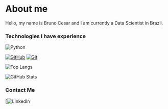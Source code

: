 
# About me

Hello, my name is Bruno Cesar and I am currently a Data Scientist in Brazil.



### Technologies I have experience

![Python](https://img.shields.io/badge/Python-000?style=for-the-badge&logo=python)

[![GitHub](https://img.shields.io/badge/GitHub-000?style=for-the-badge&logo=github&logoColor=30A3DC)](https://docs.github.com/)
[![Git](https://img.shields.io/badge/Git-000?style=for-the-badge&logo=git&logoColor=E94D5F)](https://git-scm.com/doc) 


![Top Langs](https://github-readme-stats-git-masterrstaa-rickstaa.vercel.app/api/top-langs/?username=gabriellavsx&bg_color=000&border_color=30A3DC&title_color=E94D5F&text_color=FFF)


![GitHub Stats](https://github-readme-stats.vercel.app/api?username=bcesar2002&theme=transparent&bg_color=000&border_color=30A3DC&show_icons=true&icon_color=30A3DC&title_color=E94D5F&text_color=FFF)


### Contact Me
[![LinkedIn](https://www.linkedin.com/in/bruno-c%C3%A9sar-f-silva-276b6b1/)